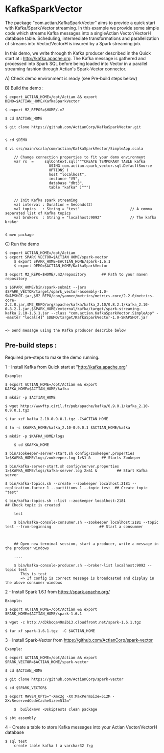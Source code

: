 # KafkaSparkVector

The package "com.actian.KafkaSparkVector" aims to provide a quick start with Kafka/Spark/Vector streaming.
In this example we provide some simple code  which streams Kafka messages into a singleActian Vector/VectorH database table.
Scheduling, intermediate transformations and parallelization of streams into Vector/VectorH is insured by 
a Spark streaming job.

In this demo, we write through th Kafka producer described in the Quick start at : http://kafka.apache.org. 
The Kafka message is gathered and processed into Spark SQL before being loaded into Vector in a parallel 
streaming fashion through Actian's Spark-Vector connector.


A) Check demo environment is ready (see Pre-build steps below)


B) Build the demo :


	$ export ACTIAN_HOME=/opt/Actian && export DEMO=$ACTIAN_HOME/KafkaSparkVector 

	$ export M2_REPOS=$HOME/.m2

	$ cd $ACTIAN_HOME

	$ git clone https://github.com/ActianCorp/KafkaSparkVector.git


	$ cd $DEMO

	$ vi src/main/scala/com/actian/KafkaSparkVector/SimpleApp.scala

		// Change connection properties to fit your demo environment 
		var rs  =     sqlContext.sql("""CREATE TEMPORARY TABLE kafka
						USING com.actian.spark_vector.sql.DefaultSource
						OPTIONS (
						host "localhost",
						instance "V5",
						database "dbt3",
						table "kafka" )""")
    
    
		// Init Kafka spark streaming
		val interval : Duration = Seconds(2)
		val topics   : String = "test"                       // A comma separated list of Kafka topics
		val brokers  : String = "localhost:9092"             // The kafka broker


	$ mvn package


C) Run the demo

	$ export ACTIAN_HOME=/opt/Actian 
	$ export SPARK_VECTOR=$ACTIAN_HOME/spark-vector
        $ export SPARK_HOME=$ACTIAN_HOME/spark-1.6.1
        $ export DEMO=$ACTIAN_HOME/KafkaSparkVector

	$ export M2_REPO=$HOME/.m2/repository       ## Path to your maven repository
	
	$ $SPARK_HOME/bin/spark-submit --jars $SPARK_VECTOR/target/spark_vector-assembly-1.0-SNAPSHOT.jar,$M2_REPO/com/yammer/metrics/metrics-core/2.2.0/metrics-core-2.2.0.jar,$M2_REPO/org/apache/kafka/kafka_2.10/0.8.2.1/kafka_2.10-0.8.2.1.jar,$SPARK_HOME/external/kafka/target/spark-streaming-kafka_2.10-1.6.1.jar --class "com.actian.KafkaSparkVector.SimpleApp" --master "local[4]" $DEMO/target/KafkaSparkVector-1.0-SNAPSHOT.jar


	=> Send message using the Kafka producer describe below 



Pre-build steps :
---------------------------------------------------------------------------------

Required pre-steps to make the demo running.


1 - Install Kafka from Quick start at "http://kafka.apache.org" 

	Example: 

	$ export ACTIAN_HOME=/opt/Actian && export KAFKA_HOME=$ACTIAN_HOME/kafka

	$ mkdir -p $ACTIAN_HOME
	
	$ wget http://wwwftp.ciril.fr/pub/apache/kafka/0.9.0.1/kafka_2.10-0.9.0.1.tgz

	$ tar xzf kafka_2.10-0.9.0.1.tgz -C$ACTIAN_HOME

	$ ln -s $KAFKA_HOME/kafka_2.10-0.9.0.1 $ACTIAN_HOME/kafka

	$ mkdir -p $KAFKA_HOME/logs
       
        $ cd $KAFKA_HOME

	$ bin/zookeeper-server-start.sh config/zookeeper.properties 1>$KAFKA_HOME/logs/zookeeper.log 1>&1 &     ## Starts Zookeper

	$ bin/kafka-server-start.sh config/server.properties 1>$KAFKA_HOME/logs/kafka-server.log 2>&1 &         ## Start Kafka server

	$ bin/kafka-topics.sh --create --zookeeper localhost:2181 --replication-factor 1 --partitions 1 --topic test  ## Create topic "test"

	$ bin/kafka-topics.sh --list --zookeeper localhost:2181                                                       ## Check topic is created

		test

        $ bin/kafka-console-consumer.sh --zookeeper localhost:2181 --topic test --from-beginning                      ## Start a consummer

       

        ## Open new terminal session, start a producer, write a message in the producer windows

        ....

        $ bin/kafka-console-producer.sh --broker-list localhost:9092 --topic test
           This is test 
           => If config is correct message is broadcasted and display in the above consumer windows



2 - Install Spark 1.6.1 from https://spark.apache.org/

	Example:
	
	$ export ACTIAN_HOME=/opt/Actian && export SPARK_HOME=$ACTIAN_HOME/spark-1.6.1

	$ wget -c http://d3kbcqa49mib13.cloudfront.net/spark-1.6.1.tgz

	$ tar xf spark-1.6.1.tgz  -C $ACTIAN_HOME



3 - Install Spark-Vector from https://github.com/ActianCorp/spark-vector

	Example:

	$ export ACTIAN_HOME=/opt/Actian && export SPARK_VECTOR=$ACTIAN_HOME/spark-vector

	$ cd $ACTIAN_HOME

	$ git clone https://github.com/ActianCorp/spark-vector

	$ cd $SPARK_VECTOR$  

	$ export MAVEN_OPTS="-Xmx2g -XX:MaxPermSize=512M -XX:ReservedCodeCacheSize=512m"

        $  build/mvn -DskipTests clean package
	
	$ sbt assembly



  
4 - Create a table to store Kafka messages into your Actian Vector/VectorH database

	$ sql test
		create table kafka ( a varchar32 )\g



	





